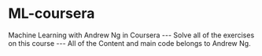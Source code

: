 # ML-coursera
Machine Learning with Andrew Ng in Coursera
--- Solve all of the exercises on this course
--- All of the Content and main code belongs to Andrew Ng.
